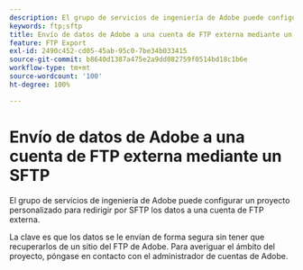 ```yaml
---
description: El grupo de servicios de ingeniería de Adobe puede configurar un proyecto personalizado para redirigir por SFTP los datos a una cuenta de FTP externa.
keywords: ftp;sftp
title: Envío de datos de Adobe a una cuenta de FTP externa mediante un SFTP
feature: FTP Export
exl-id: 2490c452-cd05-45ab-95c0-7be34b033415
source-git-commit: b8640d1387a475e2a9dd082759f0514bd18c1b6e
workflow-type: tm+mt
source-wordcount: '100'
ht-degree: 100%

---
```


# Envío de datos de Adobe a una cuenta de FTP externa mediante un SFTP

El grupo de servicios de ingeniería de Adobe puede configurar un proyecto personalizado para redirigir por SFTP los datos a una cuenta de FTP externa.

La clave es que los datos se le envían de forma segura sin tener que recuperarlos de un sitio del FTP de Adobe. Para averiguar el ámbito del proyecto, póngase en contacto con el administrador de cuentas de Adobe.
